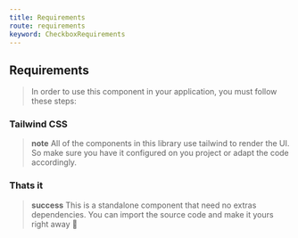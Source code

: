```yaml
---
title: Requirements
route: requirements
keyword: CheckboxRequirements
---
```


## Requirements

> In order to use this component in your application, you must follow these steps:

### Tailwind CSS

> **note**
> All of the components in this library use tailwind to render the UI. So make sure you have it configured on you project or adapt the code accordingly.

### Thats it

> **success**
> This is a standalone component that need no extras dependencies. You can import the source code and make it yours right away 🎉
